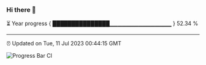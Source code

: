 ### Hi there 👋

⏳ Year progress { ███████████████▁▁▁▁▁▁▁▁▁▁▁▁▁▁▁ } 52.34 %

---

⏰ Updated on Tue, 11 Jul 2023 00:44:15 GMT

![Progress Bar CI](https://github.com/Shyam-Makwana/GitHub-Actions-Demo/workflows/Progress%20Bar%20CI/badge.svg)
